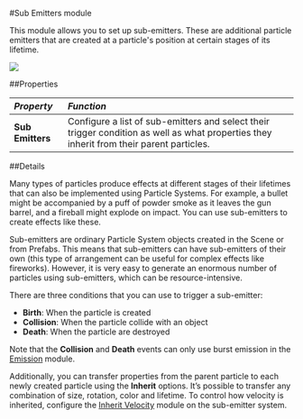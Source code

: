 #Sub Emitters module

This module allows you to set up sub-emitters. These are additional particle emitters that are created at a particle's position at certain stages of its lifetime.

![](../uploads/Main/PartSysSubEmitInsp.png)

##Properties

|**_Property_** |**_Function_** |
|:---|:---|
|__Sub Emitters__|Configure a list of sub-emitters and select their trigger condition as well as what properties they inherit from their parent particles. |


##Details

Many types of particles produce effects at different stages of their lifetimes that can also be implemented using Particle Systems. For example, a bullet might be accompanied by a puff of powder smoke as it leaves the gun barrel, and a fireball might explode on impact. You can use sub-emitters to create effects like these. 

Sub-emitters are ordinary Particle System objects created in the Scene or from Prefabs. This means that sub-emitters can have sub-emitters of their own (this type of arrangement can be useful for complex effects like fireworks). However, it is very easy to generate an enormous number of particles using sub-emitters, which can be resource-intensive.

There are three conditions that you can use to trigger a sub-emitter:

* __Birth__: When the particle is created
* __Collision__: When the particle collide with an object
* __Death__:  When the particle are destroyed

Note that the __Collision__ and __Death__ events can only use burst emission in the [Emission](PartSysEmissionModule) module.

Additionally, you can transfer properties from the parent particle to each newly created particle using the __Inherit__ options. It’s possible to transfer any combination of size, rotation, color and lifetime. To control how velocity is inherited, configure the [Inherit Velocity](PartSysInheritVelocity) module on the sub-emitter system.